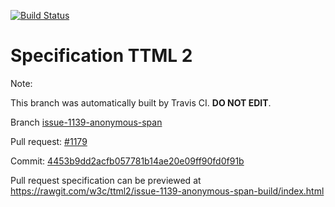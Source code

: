 [![Build Status](https://travis-ci.org/w3c/ttml2.svg?branch=issue-1139-anonymous-span)](https://travis-ci.org/w3c/ttml2)


# Specification TTML 2


Note:


This branch was automatically built by Travis CI. <b>DO NOT EDIT</b>.


 Branch [issue-1139-anonymous-span](https://github.com/w3c/ttml2/tree/issue-1139-anonymous-span)


 Pull request: [#1179](https://github.com/w3c/ttml2/pull/1179)


 Commit: [4453b9dd2acfb057781b14ae20e09ff90fd0f91b](https://github.com/w3c/ttml2/commit/4453b9dd2acfb057781b14ae20e09ff90fd0f91b)

Pull request specification can be previewed at https://rawgit.com/w3c/ttml2/issue-1139-anonymous-span-build/index.html




